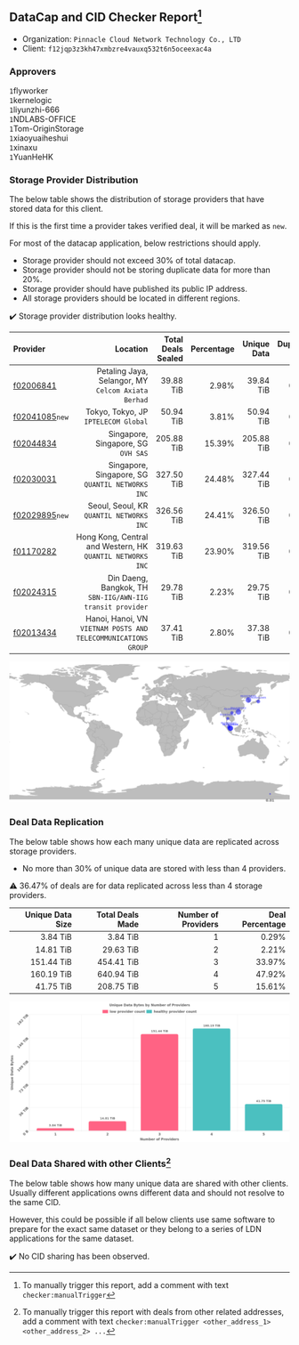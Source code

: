 ## DataCap and CID Checker Report[^1]
 - Organization: `Pinnacle Cloud Network Technology Co., LTD`
 - Client: `f12jqp3z3kh47xmbzre4vauxq532t6n5oceexac4a`
### Approvers
`1`flyworker<br/>`1`kernelogic<br/>`1`liyunzhi-666<br/>`1`NDLABS-OFFICE<br/>`1`Tom-OriginStorage<br/>`1`xiaoyuaiheshui<br/>`1`xinaxu<br/>`1`YuanHeHK

### Storage Provider Distribution
The below table shows the distribution of storage providers that have stored data for this client.

If this is the first time a provider takes verified deal, it will be marked as `new`.

For most of the datacap application, below restrictions should apply.
 - Storage provider should not exceed 30% of total datacap.
 - Storage provider should not be storing duplicate data for more than 20%.
 - Storage provider should have published its public IP address.
 - All storage providers should be located in different regions.

✔️ Storage provider distribution looks healthy.

| Provider                                                    |                                                          Location | Total Deals Sealed | Percentage | Unique Data | Duplicate Deals |
| :---------------------------------------------------------- | ----------------------------------------------------------------: | -----------------: | ---------: | ----------: | --------------: |
| [f02006841](https://filfox.info/en/address/f02006841)       |            Petaling Jaya, Selangor, MY<br/>`Celcom Axiata Berhad` |          39.88 TiB |      2.98% |   39.84 TiB |           0.08% |
| [f02041085](https://filfox.info/en/address/f02041085)`new`  |                           Tokyo, Tokyo, JP<br/>`IPTELECOM Global` |          50.94 TiB |      3.81% |   50.94 TiB |           0.00% |
| [f02044834](https://filfox.info/en/address/f02044834)       |                            Singapore, Singapore, SG<br/>`OVH SAS` |         205.88 TiB |     15.39% |  205.88 TiB |           0.00% |
| [f02030031](https://filfox.info/en/address/f02030031)       |               Singapore, Singapore, SG<br/>`QUANTIL NETWORKS INC` |         327.50 TiB |     24.48% |  327.44 TiB |           0.02% |
| [f02029895](https://filfox.info/en/address/f02029895)`new`  |                       Seoul, Seoul, KR<br/>`QUANTIL NETWORKS INC` |         326.56 TiB |     24.41% |  326.50 TiB |           0.02% |
| [f01170282](https://filfox.info/en/address/f01170282)       |     Hong Kong, Central and Western, HK<br/>`QUANTIL NETWORKS INC` |         319.63 TiB |     23.90% |  319.56 TiB |           0.02% |
| [f02024315](https://filfox.info/en/address/f02024315)       |     Din Daeng, Bangkok, TH<br/>`SBN-IIG/AWN-IIG transit provider` |          29.78 TiB |      2.23% |   29.75 TiB |           0.10% |
| [f02013434](https://filfox.info/en/address/f02013434)       | Hanoi, Hanoi, VN<br/>`VIETNAM POSTS AND TELECOMMUNICATIONS GROUP` |          37.41 TiB |      2.80% |   37.38 TiB |           0.08% |

<img src="https://raw.githubusercontent.com/data-preservation-programs/filplus-checker-assets/main/filecoin-project/filecoin-plus-large-datasets/issues/944/1677659969525.png"/>

### Deal Data Replication
The below table shows how each many unique data are replicated across storage providers.

- No more than 30% of unique data are stored with less than 4 providers.

⚠️ 36.47% of deals are for data replicated across less than 4 storage providers.

| Unique Data Size | Total Deals Made | Number of Providers | Deal Percentage |
| ---------------: | ---------------: | ------------------: | --------------: |
|         3.84 TiB |         3.84 TiB |                   1 |           0.29% |
|        14.81 TiB |        29.63 TiB |                   2 |           2.21% |
|       151.44 TiB |       454.41 TiB |                   3 |          33.97% |
|       160.19 TiB |       640.94 TiB |                   4 |          47.92% |
|        41.75 TiB |       208.75 TiB |                   5 |          15.61% |

<img src="https://raw.githubusercontent.com/data-preservation-programs/filplus-checker-assets/main/filecoin-project/filecoin-plus-large-datasets/issues/944/1677659970473.png"/>

### Deal Data Shared with other Clients[^3]
The below table shows how many unique data are shared with other clients.
Usually different applications owns different data and should not resolve to the same CID.

However, this could be possible if all below clients use same software to prepare for the exact same dataset or they belong to a series of LDN applications for the same dataset.

✔️ No CID sharing has been observed.

[^1]: To manually trigger this report, add a comment with text `checker:manualTrigger`

[^2]: Deals from those addresses are combined into this report as they are specified with `checker:manualTrigger`

[^3]: To manually trigger this report with deals from other related addresses, add a comment with text `checker:manualTrigger <other_address_1> <other_address_2> ...`
